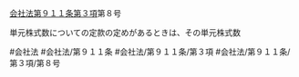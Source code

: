 [会社法第９１１条第３項](会社法＿＿＿＿第９１１条第３項)第８号

単元株式数についての定款の定めがあるときは、その単元株式数


#会社法
#会社法/第９１１条
#会社法/第９１１条/第３項
#会社法/第９１１条/第３項/第８号
